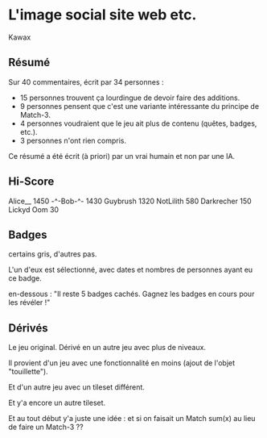 # L'image social site web etc.







Kawax

## Résumé

Sur 40 commentaires, écrit par 34 personnes :

 - 15 personnes trouvent ça lourdingue de devoir faire des additions.
 - 9 personnes pensent que c'est une variante intéressante du principe de Match-3.
 - 4 personnes voudraient que le jeu ait plus de contenu (quêtes, badges, etc.).
 - 3 personnes n'ont rien compris.

Ce résumé a été écrit (à priori) par un vrai humain et non par une IA.

## Hi-Score

Alice__ 1450
-^-Bob-^- 1430
Guybrush 1320
NotLilith 580
Darkrecher 150
Lickyd Oom 30

## Badges

certains gris, d'autres pas.

L'un d'eux est sélectionné, avec dates et nombres de personnes ayant eu ce badge.

en-dessous : "Il reste 5 badges cachés. Gagnez les badges en cours pour les révéler !"


## Dérivés

Le jeu original. Dérivé en un autre jeu avec plus de niveaux.

Il provient d'un jeu avec une fonctionnalité en moins (ajout de l'objet "touillette").

Et d'un autre jeu avec un tileset différent.

Et y'a encore un autre tileset.

Et au tout début y'a juste une idée : et si on faisait un Match sum(x) au lieu de faire un Match-3 ??

























